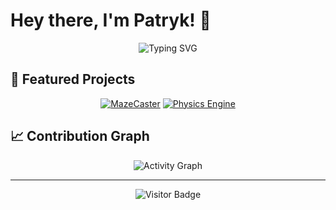 # Hey there, I'm Patryk! 👋

<div align="center">

![Typing SVG](https://readme-typing-svg.herokuapp.com?font=Fira+Code&pause=1000&color=00D9FF&center=true&vCenter=true&width=400&lines=Cork%2C+Ireland)

</div>

## 🎯 Featured Projects

<div align="center">
  
[![MazeCaster](https://github-readme-stats-sigma-five.vercel.app/api/pin/?username=patrykmrozek&repo=mazecaster&theme=tokyonight&hide_border=true&bg_color=0d1117)](https://github.com/patrykmrozek/mazecaster)
   [![Physics Engine](https://github-readme-stats-sigma-five.vercel.app/api/pin/?username=patrykmrozek&repo=FysicsEngine&theme=tokyonight&hide_border=true&bg_color=0d1117)](https://github.com/patrykmrozek/FysicsEngine)

</div>


## 📈 Contribution Graph

<div align="center">

![Activity Graph](https://github-readme-activity-graph.vercel.app/graph?username=patrykmrozek&bg_color=0d1117&color=00d9ff&line=00d9ff&point=ffffff&area=true&hide_border=true)

</div>

<!--

## 📊 Statistics

<div align="center">
  
![GitHub stats](https://github-readme-stats.vercel.app/api?username=patrykmrozek&show_icons=true&theme=tokyonight&hide_border=true&bg_color=0d1117)

![Top Languages](https://github-readme-stats.vercel.app/api/top-langs/?username=patrykmrozek&layout=compact&theme=tokyonight&hide_border=true&bg_color=0d1117)

![GitHub Streak](https://github-readme-streak-stats.herokuapp.com/?user=patrykmrozek&theme=tokyonight&hide_border=true&background=0D1117)

</div>

-->
---

<div align="center">

![Visitor Badge](https://visitor-badge.laobi.icu/badge?page_id=patrykmrozek.patrykmrozek)

</div>

<!-- Auto-update stats -->
<!--START_SECTION:activity-->
<!--END_SECTION:activity-->
